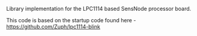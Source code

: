 Library implementation for the LPC1114 based SensNode processor board.

This code is based on the startup code found here - https://github.com/Zuph/lpc1114-blink

